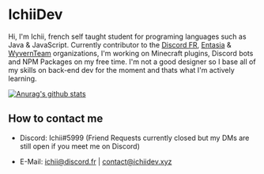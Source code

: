 # IchiiDev
Hi, I'm Ichii, french self taught student for programing languages such as Java & JavaScript. Currently contributor to the [Discord FR](https://github.com/discordfr), [Entasia](https://github.com/EntasiaOfficiel) & [WyvernTeam](https://github.com/WyvernTeam) organizations, I'm working on Minecraft plugins, Discord bots and NPM Packages on my free time. I'm not a good designer so I base all of my skills on back-end dev for the moment and thats what I'm actively learning.

[![Anurag's github stats](https://github-readme-stats.vercel.app/api?username=IchiiDev)](https://github.com/anuraghazra/github-readme-stats)

## How to contact me
- Discord: Ichii#5999 (Friend Requests currently closed but my DMs are still open if you meet me on Discord)

- E-Mail: ichii@discord.fr | contact@ichiidev.xyz
